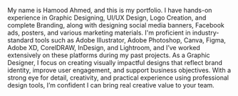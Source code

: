 My name is Hamood Ahmed, and this is my portfolio. I have hands-on experience in Graphic Designing, UI/UX Design, Logo Creation, and complete Branding, along with designing social media banners, 
Facebook ads, posters, and various marketing materials. I'm proficient in industry-standard tools such as Adobe Illustrator, Adobe Photoshop, Canva, Figma, Adobe XD, CorelDRAW, InDesign, and Lightroom, 
and I’ve worked extensively on these platforms during my past projects. As a Graphic Designer, I focus on creating visually impactful designs that reflect brand identity, improve user engagement, and support 
business objectives. With a strong eye for detail, creativity, and practical experience using professional design tools, I’m confident I can bring real creative value to your team.
